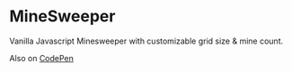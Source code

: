 # MineSweeper
Vanilla Javascript Minesweeper with customizable grid size &amp; mine count.

Also on [CodePen](https://codepen.io/TriBerry/pen/MjMJRa)
